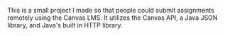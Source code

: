 This is a small project I made so that people could submit assignments remotely using the Canvas LMS. It utilizes the Canvas API, a Java JSON library, and Java's built in HTTP library.
